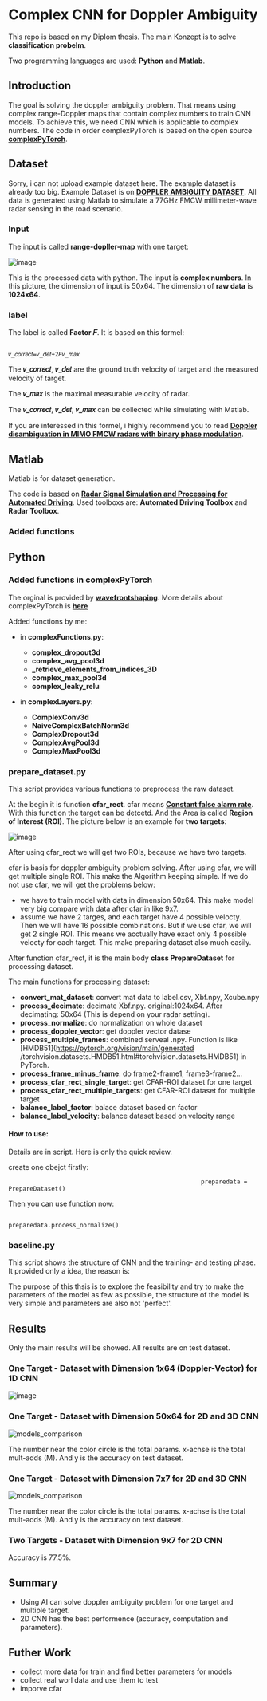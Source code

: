 # Complex CNN for Doppler Ambiguity
This repo is based on my Diplom thesis. The main Konzept is to solve **classification probelm**. 

Two programming languages are used: **Python** and **Matlab**.

## Introduction
The goal is solving the doppler ambiguity problem. That means using complex range-Doppler maps that contain complex numbers to train CNN models. To achieve this, we need CNN which is applicable to complex numbers. The code in order complexPyTorch is based on the open source **[complexPyTorch](https://github.com/wavefrontshaping/complexPyTorch)**. 

## Dataset
Sorry, i can not upload example dataset here. The example dataset is already too big. 
Example Dataset is on **[DOPPLER AMBIGUITY DATASET](https://ieee-dataport.org/documents/doppler-ambiguity-dataset)**. All data is generated using Matlab to simulate a 77GHz FMCW millimeter-wave radar sensing in the road scenario. 

### Input

The input is called **range-dopller-map** with one target:

![image](https://user-images.githubusercontent.com/123400810/220657220-25804278-aab1-4522-89fc-795c18d1685f.png)

This is the processed data with python. The input is **complex numbers**. In this picture, the dimension of input is 50x64. The dimension of **raw data** is **1024x64**.

### label

The label is called **Factor 𝐹**. It is based on this formel:

                                                          𝑣_𝑐𝑜𝑟𝑟𝑒𝑐𝑡=𝑣_𝑑𝑒𝑡+2𝐹𝑣_𝑚𝑎𝑥

The **𝑣_𝑐𝑜𝑟𝑟𝑒𝑐𝑡**, **𝑣_𝑑𝑒𝑡** are the ground truth velocity of target and the measured velocity of target.

The **𝑣_𝑚𝑎𝑥** is the maximal measurable velocity of radar. 

The **𝑣_𝑐𝑜𝑟𝑟𝑒𝑐𝑡**, **𝑣_𝑑𝑒𝑡**, **𝑣_𝑚𝑎𝑥** can be collected while simulating with Matlab.

If you are interessed in this formel, i highly recommend you to read **[Doppler disambiguation in MIMO FMCW radars with binary phase modulation](https://ietresearch.onlinelibrary.wiley.com/doi/10.1049/rsn2.12063)**.

## Matlab
Matlab is for dataset generation.

The code is based on **[Radar Signal Simulation and Processing for Automated Driving](https://ww2.mathworks.cn/help/radar/ug/radar-signal-simulation-and-processing-for-automated-driving.html)**. Used toolboxs are: **Automated Driving Toolbox** and **Radar Toolbox**.

### Added functions


## Python


### Added functions in complexPyTorch

The orginal is provided by **[wavefrontshaping](https://github.com/wavefrontshaping)**. More details about complexPyTorch is **[here](https://github.com/wavefrontshaping/complexPyTorch)**

Added functions by me:
- in **complexFunctions.py**:
  - **complex_dropout3d**
  - **complex_avg_pool3d**
  - **_retrieve_elements_from_indices_3D**
  - **complex_max_pool3d**
  - **complex_leaky_relu**

- in **complexLayers.py**:
  - **ComplexConv3d**
  - **NaiveComplexBatchNorm3d**
  - **ComplexDropout3d**
  - **ComplexAvgPool3d**
  - **ComplexMaxPool3d**

### prepare_dataset.py
This script provides various functions to preprocess the raw dataset.

At the begin it is function **cfar_rect**. cfar means **[Constant false alarm rate](https://en.wikipedia.org/wiki/Constant_false_alarm_rate)**. With this function the target can be detcetd. And the Area is called **Region of Interest (ROI)**. The picture below is an example for **two targets**:

![image](https://user-images.githubusercontent.com/123400810/220660636-4098842a-a03d-4cf5-9d3f-64a8e11ed4d4.png)

After using cfar_rect we will get two ROIs, because we have two targets. 

cfar is basis for doppler ambiguity problem solving. After using cfar, we will get multiple single ROI. This make the Algorithm keeping simple. If we do not use cfar, we will get the problems below: 

- we have to train model with data in dimension 50x64. This make model very big compare with data after cfar in like 9x7.
- assume we have 2 targes, and each target have 4 possible velocty. Then we will have 16 possible combinations. But if we use cfar, we will get 2 single ROI. This means we acctually have exact only 4 possible velocty for each target. This make preparing dataset also much easily.

After function cfar_rect, it is the main body **class PrepareDataset** for processing dataset.

The main functions for processing dataset:

- **convert_mat_dataset**: convert mat data to label.csv, Xbf.npy, Xcube.npy
- **process_decimate**: decimate Xbf.npy. original:1024x64. After decimating: 50x64 (This is depend on your radar setting).
- **process_normalize**: do normalization on whole dataset
- **process_doppler_vector**: get doppler vector datase
- **process_multiple_frames**: combined serveal .npy. Function is like [HMDB51](https://pytorch.org/vision/main/generated
        /torchvision.datasets.HMDB51.html#torchvision.datasets.HMDB51) in PyTorch.
- **process_frame_minus_frame**: do frame2-frame1, frame3-frame2...
- **process_cfar_rect_single_target**: get CFAR-ROI dataset for one target
- **process_cfar_rect_multiple_targets**: get CFAR-ROI dataset for multiple target
- **balance_label_factor**: balace dataset based on factor
- **balance_label_velocity**: balance dataset based on velocity range

#### How to use:
Details are in script. Here is only the quick review.

create one obejct firstly:

                                                          preparedata = PrepareDataset()
                    
Then you can use function now:

                                                          preparedata.process_normalize()

### baseline.py	
This script shows the structure of CNN and the training- and testing phase. It provided only a idea, the reason is:

The purpose of this thsis is to explore the feasibility and try to make the parameters of the model as few as possible, the structure of the model is very simple and parameters are also not 'perfect'. 

## Results

Only the main results will be showed. All results are on test dataset.

### One Target - Dataset with Dimension 1x64 (Doppler-Vector) for 1D CNN
![image](https://user-images.githubusercontent.com/123400810/220673252-0ec8521d-ae26-4aee-9e06-97db30f4979c.png)

### One Target - Dataset with Dimension 50x64 for 2D and 3D CNN
![models_comparison](https://user-images.githubusercontent.com/123400810/220674490-6c156cd5-bcd7-4844-9ffd-29fb1743854b.png)

The number near the color circle is the total params. x-achse is the total mult-adds (M). And y is the accuracy on test dataset.

### One Target - Dataset with Dimension 7x7 for 2D and 3D CNN
![models_comparison](https://user-images.githubusercontent.com/123400810/220674578-85354d86-9337-4a5c-bf76-0eac62165a8c.png)

The number near the color circle is the total params. x-achse is the total mult-adds (M). And y is the accuracy on test dataset.

### Two Targets - Dataset with Dimension 9x7 for 2D CNN

Accuracy is 77.5%.

## Summary

- Using AI can solve doppler ambiguity problem for one target and multiple target.
- 2D CNN has the best performence (accuracy, computation and parameters). 

## Futher Work

- collect more data for train and find better parameters for models
- collect real worl data and use them to test
- imporve cfar
